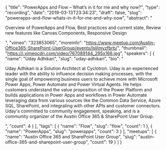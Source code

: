 {
  "title": "PowerApps and Flow – What’s in it for me and why now?",
  "type": "recording",
  "date": "2019-03-13T23:34:23",
  "draft": false,
  "slug": "powerapps-and-flow-whats-in-it-for-me-and-why-now",
  "abstract": "<p>Overview of PowerApps and Flow, Best practices and current state, Review new features like Canvas Components, Responsive Design</p>",
  "vimeo": "323853065",
  "moreinfo": "https://www.meetup.com/Austin-Office365-SharePoint-UserGroup/events/lsljlmyzfbrb/",
  "thumbnail": "https://i.vimeocdn.com/video/767089144_295x166.jpg",
  "speakers": [
    {
      "name": "Uday Adhikari",
      "slug": "uday-adhikari",
      "bio": "<p>Uday Adhikari is a Solution Architect at Cyclotron. Uday is an experienced leader with the ability to influence decision making processes, with the single goal of empowering business users to achieve more with Microsoft Power Apps, Power Automate and Power Virtual Agents. He helps customers understand the value proposition of the Power Platform and builds applications in Power Apps and workflows in Power Automate leveraging data from various sources like the Common Data Service, Azure SQL, SharePoint, and integrating with other APIs and customer connectors. Uday's committed to community engagement, speaking, and is a community organizer of the Austin Office 365 & SharePoint User Group.</p>",
      "count": 4
    }
  ],
  "tags": [
    {
      "name": "Flow",
      "slug": "flow",
      "count": 1
    },
    {
      "name": "PowerApps",
      "slug": "powerapps",
      "count": 3
    }
  ],
  "meetups": [
    {
      "name": "Austin Office 365 and SharePoint User Group",
      "slug": "austin-office-365-and-sharepoint-user-group",
      "count": 19
    }
  ]
}